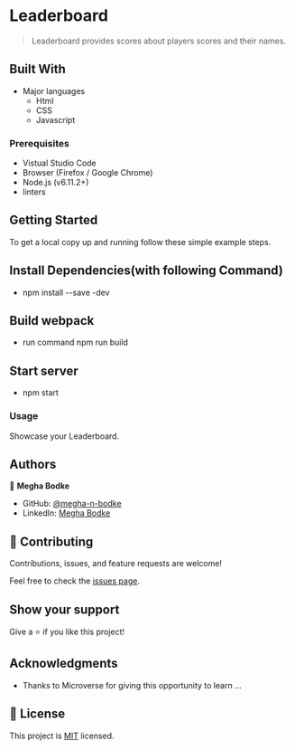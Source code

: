 # Leaderboard

> Leaderboard provides scores about players scores and their names.

## Built With

- Major languages
  - Html
  - CSS
  - Javascript

### Prerequisites

- Vistual Studio Code
- Browser (Firefox / Google Chrome)
- Node.js (v6.11.2+)
- linters

## Getting Started

To get a local copy up and running follow these simple example steps.

## Install Dependencies(with following Command)

- npm install --save -dev

## Build webpack

- run command npm run build

## Start server

- npm start

### Usage

Showcase your Leaderboard.

## Authors

👤 **Megha Bodke**

- GitHub: [@megha-n-bodke](https://github.com/megha-n-bodke)
- LinkedIn: [Megha Bodke](https://www.linkedin.com/in/megha-bodke/)

## 🤝 Contributing

Contributions, issues, and feature requests are welcome!

Feel free to check the [issues page](../../issues/).

## Show your support

Give a ⭐️ if you like this project!

## Acknowledgments

- Thanks to Microverse for giving this opportunity to learn ...

## 📝 License

This project is [MIT](./MIT.md) licensed.
